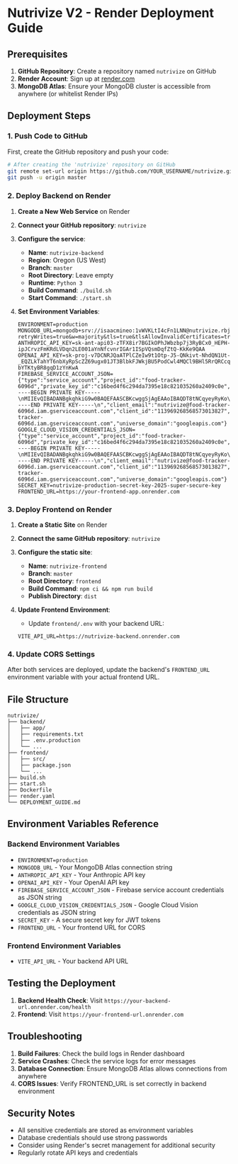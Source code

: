 # Nutrivize V2 - Render Deployment Guide

## Prerequisites

1. **GitHub Repository**: Create a repository named `nutrivize` on GitHub
2. **Render Account**: Sign up at [render.com](https://render.com)
3. **MongoDB Atlas**: Ensure your MongoDB cluster is accessible from anywhere (or whitelist Render IPs)

## Deployment Steps

### 1. Push Code to GitHub

First, create the GitHub repository and push your code:

```bash
# After creating the 'nutrivize' repository on GitHub
git remote set-url origin https://github.com/YOUR_USERNAME/nutrivize.git
git push -u origin master
```

### 2. Deploy Backend on Render

1. **Create a New Web Service** on Render
2. **Connect your GitHub repository**: `nutrivize`
3. **Configure the service**:
   - **Name**: `nutrivize-backend`
   - **Region**: Oregon (US West)
   - **Branch**: `master`
   - **Root Directory**: Leave empty
   - **Runtime**: `Python 3`
   - **Build Command**: `./build.sh`
   - **Start Command**: `./start.sh`

4. **Set Environment Variables**:
   ```
   ENVIRONMENT=production
   MONGODB_URL=mongodb+srv://isaacmineo:1vWVKLtI4cFn1LNN@nutrivize.rbj6ly6.mongodb.net/nutrivize_v2?retryWrites=true&w=majority&tls=true&tlsAllowInvalidCertificates=true
   ANTHROPIC_API_KEY=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
   OPENAI_API_KEY=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
   FIREBASE_SERVICE_ACCOUNT_JSON={"type":"service_account","project_id":"food-tracker-6096d","private_key_id":"c16bed4f6c294da7395e18c821035260a2409c0e","private_key":"-----BEGIN PRIVATE KEY-----\nMIIEvQIBADANBgkqhkiG9w0BAQEFAASCBKcwggSjAgEAAoIBAQDT8tNCqyeyRyKo\nmLha1MODrEpofWAtSy1ovEnUBJXFfWglNV4axm3CG79mD6W9ILT3T3cZ+zMV/9EY\npM79sSLj4RA7zex+OwkukmGFXgpzms0fVDjXnEitMManPfxNi4ioxLAQdx/LCsOM\nXmNlIo7XuDiX4wk6LzTZ/Z5fmlAcQQA10ZcLJxAXTnZAYCbNdz2OiGXMgvZK33R3\nUYBc/ApvegKtXiaWraMsZ6cwRh0ncDTlZ+QHJBrL3zH7mY8ZpQO/hL0g1YpQ998r\nLb5Nwb9cWKROaoL5mobbpArikIsfsp9Vvu0sLJpzXu7Uyh8Vt3skwjrLAalTZYTw\n1mjllTndAgMBAAECggEADgsfR5UvopBnRRe/0pGzPE/eKxSjmsMW1ZAkR155mtK3\nlwxbzLDF9QA03mS+Oc0Nyi7QJXIpIGJvtSi2Z/jX5vsZDqost71E20eEgeG8fFlC\nRIeM4wk0usUDywqmydYrZ+m6AMOwrgA4lMRsSypon8KFFwtKdG1MT/70aQ4NRzhC\nDmWxXgxeYs9Q3w/YxFsH7kQp38FRtL7jiGuKkZNaA9igUhRtVvjEQ4jauXv/pFqd\nad3EE1aZAQgCX5EHhFNC9WTLGnOWPoaBU2nAVG9k4UupxxJ61ZaXI7vh3CbfHVav\nivajaVMvKkOBHPAT7r93RG5W68r3JFuEa1O+TXWdwQKBgQDzx5R5DZwysL0bcM+K\nCmW2Bi8PTMT9GrwcHvxTODA8cABkFWY9Tw05IdqsrvCH1ac13f44EANJ+S0tDw/2\nbdLSiYhjHuy0dAueeasl7u6JEJ+8LRwuX9xinmxv/l+N++WkV561X3GuVzsLTdOJ\nuNjHruhTG3QHvzgmSuPSipvPjwKBgQDeksHxDzhyGz4hjnAUfx5jVFKh6s1bTnnT\nSs3s+8ruxrlTokDD0h00fl0p6FGmRv5HxduMxdOvK63bWfGAximspQWQ8xVQ7Yb0\npepSTIrJZzu+dyyjW8f0qAEh3pVAzmCARaM85T5KBSfvMpDZWLU4ayUS2wVAdpdA\ncBP6FMDp0wKBgGSyWRsTyySJKuQt2hycJN1meoPoYyplo7Q9/F5nxE0CuracvEmw\n4LZrzIcuD/8b+uDeXQdNXf5tZgLJyP8y6DW9R9Ah0wbLNI12loKpynBlpIW3YH+r\naz51UDeGrHPazEXxR4aF8VBhiesmb63g4/K/xgmmOmyEyS3QG4E5bhjzAoGAMf+B\ntacXpPpdsKgQoWoU53dPwLPAQdyVHVPWgn/ljFHz28e9CMAwc1RXlUxs2w9jm7fk\no/DkppsHSRkhWS4qum+vmmogxbc188s5ohczrh6UmyqmSmQZvOnopzUbDh3OK8J4\n8vsETRhvahpP06NLwkq/X0b4HQ0G2SDUO/9hfqUCgYEAgPA5pn7wARH09tI+Rwj1\npMm5XXt32zNPJJIfVCVXKQt2SVbAqNxk9nuJ9RqgEWtHnUuJgHoMo43+SuGGDG0x\nDhfQuH6zySAz9fwEIu9YvnrwJPJv4xQaWjavpmWyxjnzZzM78BtA0HcLx/ayIKEH\n4b4bMk5bfApbyzXqlgY/Cik=\n-----END PRIVATE KEY-----\n","client_email":"nutrivize@food-tracker-6096d.iam.gserviceaccount.com","client_id":"113969268568573013827","auth_uri":"https://accounts.google.com/o/oauth2/auth","token_uri":"https://oauth2.googleapis.com/token","auth_provider_x509_cert_url":"https://www.googleapis.com/oauth2/v1/certs","client_x509_cert_url":"https://www.googleapis.com/robot/v1/metadata/x509/nutrivize%40food-tracker-6096d.iam.gserviceaccount.com","universe_domain":"googleapis.com"}
   GOOGLE_CLOUD_VISION_CREDENTIALS_JSON={"type":"service_account","project_id":"food-tracker-6096d","private_key_id":"c16bed4f6c294da7395e18c821035260a2409c0e","private_key":"-----BEGIN PRIVATE KEY-----\nMIIEvQIBADANBgkqhkiG9w0BAQEFAASCBKcwggSjAgEAAoIBAQDT8tNCqyeyRyKo\nmLha1MODrEpofWAtSy1ovEnUBJXFfWglNV4axm3CG79mD6W9ILT3T3cZ+zMV/9EY\npM79sSLj4RA7zex+OwkukmGFXgpzms0fVDjXnEitMManPfxNi4ioxLAQdx/LCsOM\nXmNlIo7XuDiX4wk6LzTZ/Z5fmlAcQQA10ZcLJxAXTnZAYCbNdz2OiGXMgvZK33R3\nUYBc/ApvegKtXiaWraMsZ6cwRh0ncDTlZ+QHJBrL3zH7mY8ZpQO/hL0g1YpQ998r\nLb5Nwb9cWKROaoL5mobbpArikIsfsp9Vvu0sLJpzXu7Uyh8Vt3skwjrLAalTZYTw\n1mjllTndAgMBAAECggEADgsfR5UvopBnRRe/0pGzPE/eKxSjmsMW1ZAkR155mtK3\nlwxbzLDF9QA03mS+Oc0Nyi7QJXIpIGJvtSi2Z/jX5vsZDqost71E20eEgeG8fFlC\nRIeM4wk0usUDywqmydYrZ+m6AMOwrgA4lMRsSypon8KFFwtKdG1MT/70aQ4NRzhC\nDmWxXgxeYs9Q3w/YxFsH7kQp38FRtL7jiGuKkZNaA9igUhRtVvjEQ4jauXv/pFqd\nad3EE1aZAQgCX5EHhFNC9WTLGnOWPoaBU2nAVG9k4UupxxJ61ZaXI7vh3CbfHVav\nivajaVMvKkOBHPAT7r93RG5W68r3JFuEa1O+TXWdwQKBgQDzx5R5DZwysL0bcM+K\nCmW2Bi8PTMT9GrwcHvxTODA8cABkFWY9Tw05IdqsrvCH1ac13f44EANJ+S0tDw/2\nbdLSiYhjHuy0dAueeasl7u6JEJ+8LRwuX9xinmxv/l+N++WkV561X3GuVzsLTdOJ\nuNjHruhTG3QHvzgmSuPSipvPjwKBgQDeksHxDzhyGz4hjnAUfx5jVFKh6s1bTnnT\nSs3s+8ruxrlTokDD0h00fl0p6FGmRv5HxduMxdOvK63bWfGAximspQWQ8xVQ7Yb0\npepSTIrJZzu+dyyjW8f0qAEh3pVAzmCARaM85T5KBSfvMpDZWLU4ayUS2wVAdpdA\ncBP6FMDp0wKBgGSyWRsTyySJKuQt2hycJN1meoPoYyplo7Q9/F5nxE0CuracvEmw\n4LZrzIcuD/8b+uDeXQdNXf5tZgLJyP8y6DW9R9Ah0wbLNI12loKpynBlpIW3YH+r\naz51UDeGrHPazEXxR4aF8VBhiesmb63g4/K/xgmmOmyEyS3QG4E5bhjzAoGAMf+B\ntacXpPpdsKgQoWoU53dPwLPAQdyVHVPWgn/ljFHz28e9CMAwc1RXlUxs2w9jm7fk\no/DkppsHSRkhWS4qum+vmmogxbc188s5ohczrh6UmyqmSmQZvOnopzUbDh3OK8J4\n8vsETRhvahpP06NLwkq/X0b4HQ0G2SDUO/9hfqUCgYEAgPA5pn7wARH09tI+Rwj1\npMm5XXt32zNPJJIfVCVXKQt2SVbAqNxk9nuJ9RqgEWtHnUuJgHoMo43+SuGGDG0x\nDhfQuH6zySAz9fwEIu9YvnrwJPJv4xQaWjavpmWyxjnzZzM78BtA0HcLx/ayIKEH\n4b4bMk5bfApbyzXqlgY/Cik=\n-----END PRIVATE KEY-----\n","client_email":"nutrivize@food-tracker-6096d.iam.gserviceaccount.com","client_id":"113969268568573013827","auth_uri":"https://accounts.google.com/o/oauth2/auth","token_uri":"https://oauth2.googleapis.com/token","auth_provider_x509_cert_url":"https://www.googleapis.com/oauth2/v1/certs","client_x509_cert_url":"https://www.googleapis.com/robot/v1/metadata/x509/nutrivize%40food-tracker-6096d.iam.gserviceaccount.com","universe_domain":"googleapis.com"}
   SECRET_KEY=nutrivize-production-secret-key-2025-super-secure-key
   FRONTEND_URL=https://your-frontend-app.onrender.com
   ```

### 3. Deploy Frontend on Render

1. **Create a Static Site** on Render
2. **Connect the same GitHub repository**: `nutrivize`
3. **Configure the static site**:
   - **Name**: `nutrivize-frontend`
   - **Branch**: `master`
   - **Root Directory**: `frontend`
   - **Build Command**: `npm ci && npm run build`
   - **Publish Directory**: `dist`

4. **Update Frontend Environment**:
   - Update `frontend/.env` with your backend URL:
   ```
   VITE_API_URL=https://nutrivize-backend.onrender.com
   ```

### 4. Update CORS Settings

After both services are deployed, update the backend's `FRONTEND_URL` environment variable with your actual frontend URL.

## File Structure

```
nutrivize/
├── backend/
│   ├── app/
│   ├── requirements.txt
│   ├── .env.production
│   └── ...
├── frontend/
│   ├── src/
│   ├── package.json
│   └── ...
├── build.sh
├── start.sh
├── Dockerfile
├── render.yaml
└── DEPLOYMENT_GUIDE.md
```

## Environment Variables Reference

### Backend Environment Variables
- `ENVIRONMENT=production`
- `MONGODB_URL` - Your MongoDB Atlas connection string
- `ANTHROPIC_API_KEY` - Your Anthropic API key
- `OPENAI_API_KEY` - Your OpenAI API key
- `FIREBASE_SERVICE_ACCOUNT_JSON` - Firebase service account credentials as JSON string
- `GOOGLE_CLOUD_VISION_CREDENTIALS_JSON` - Google Cloud Vision credentials as JSON string
- `SECRET_KEY` - A secure secret key for JWT tokens
- `FRONTEND_URL` - Your frontend URL for CORS

### Frontend Environment Variables
- `VITE_API_URL` - Your backend API URL

## Testing the Deployment

1. **Backend Health Check**: Visit `https://your-backend-url.onrender.com/health`
2. **Frontend**: Visit `https://your-frontend-url.onrender.com`

## Troubleshooting

1. **Build Failures**: Check the build logs in Render dashboard
2. **Service Crashes**: Check the service logs for error messages
3. **Database Connection**: Ensure MongoDB Atlas allows connections from anywhere
4. **CORS Issues**: Verify FRONTEND_URL is set correctly in backend environment

## Security Notes

- All sensitive credentials are stored as environment variables
- Database credentials should use strong passwords
- Consider using Render's secret management for additional security
- Regularly rotate API keys and credentials
